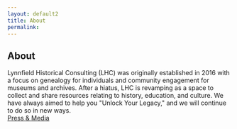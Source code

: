 ```yaml
---
layout: default2
title: About
permalink:
---
```


<!-- Featured Section -->
<section class="featured">
  <h1>About</h1>
</section>

<div class="wrapper2">
Lynnfield Historical Consulting (LHC) was originally established in 2016 with a focus on genealogy for individuals and community engagement for museums and archives. After a hiatus, LHC is revamping as a space to collect and share resources relating to history, education, and culture. We have always aimed to help you "Unlock Your Legacy," and we will continue to do so in new ways. 
</div>

<div class="button-container">
  <a href="{{ site.baseurl }}{% link press.md %}" class="blue-button" target="_blank" rel="noopener noreferrer">
    Press & Media
  </a>
</div>